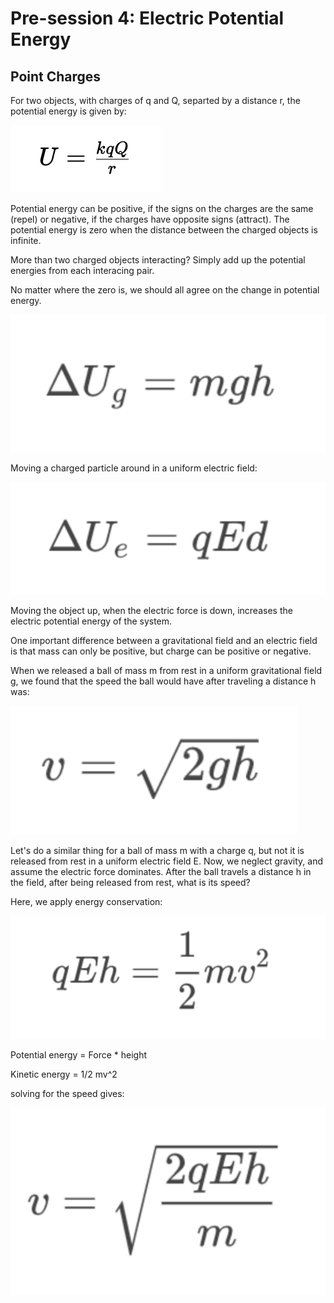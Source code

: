 # Pre-session 4: Electric Potential Energy

## Point Charges

For two objects, with charges of q and Q, separted by a distance r, the potential energy is given by:

<img src="Pre-session 4 Electric Potential Energy.assets/potential_energy.png">

Potential energy can be positive, if the signs on the charges are the same (repel) or negative, if the charges have opposite signs (attract). The potential energy is zero when the distance between the charged objects is infinite.

More than two charged objects interacting? Simply add up the potential energies from each interacing pair.

No matter where the zero is, we should all agree on the change in potential energy. 

<img src="Pre-session 4 Electric Potential Energy.assets/potential_change_g.png">

Moving a charged particle around in a uniform electric field:

<img src="Pre-session 4 Electric Potential Energy.assets/potential_change_e.png">

Moving the object up, when the electric force is down, increases the electric potential energy of the system.

One important difference between a gravitational field and an electric field is that mass can only be positive, but charge can be positive or negative.

When we released a ball of mass m from rest in a uniform gravitational field g, we found that the speed the ball would have after traveling a distance h was:

<img src="Pre-session 4 Electric Potential Energy.assets/velocity.png">

Let's do a similar thing for a ball of mass m with a charge q, but not it is released from rest in a uniform electric field E. Now, we neglect gravity, and assume the electric force dominates. After the ball travels a distance h in the field, after being released from rest, what is its speed?

Here, we apply energy conservation:

<img src="Pre-session 4 Electric Potential Energy.assets/po_ki.png">

Potential energy = Force * height

Kinetic energy = 1/2 mv^2

solving for the speed gives:

<img src="Pre-session 4 Electric Potential Energy.assets/velocity_e.png">